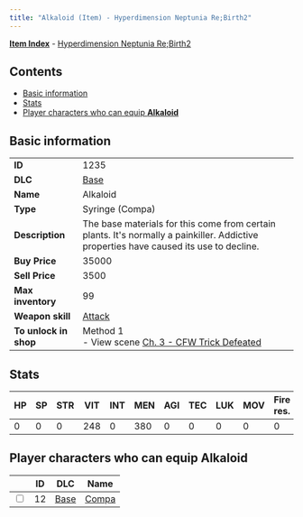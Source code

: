 ```yaml
---
title: "Alkaloid (Item) - Hyperdimension Neptunia Re;Birth2"
---
```


[**Item Index**](/neptunia/rb2/item/index.html) - [Hyperdimension Neptunia Re;Birth2](/neptunia/rb2)

## Contents

- [Basic information](#basic-information)
- [Stats](#stats)
- [Player characters who can equip **Alkaloid**](#player-characters-who-can-equip-alkaloid)

## Basic information

|   |   |
| -- | -- |
| **ID** | 1235 |
| **DLC** | [Base](/neptunia/rb2/dlc/0-base.html) |
| **Name** | Alkaloid |
| **Type** | Syringe (Compa) |
| **Description** | The base materials for this come from certain plants. It's normally a painkiller. Addictive properties have caused its use to decline. |
| **Buy Price** | 35000 |
| **Sell Price** | 3500 |
| **Max inventory** | 99 |
| **Weapon skill** | [Attack](/neptunia/rb2/skill/0-1601-attack.html) |
| **To unlock in shop** | Method 1<br />- View scene [Ch. 3 - CFW Trick Defeated](/neptunia/rb2/scene/0-267-ch-3-cfw-trick-defeated.html) |

## Stats

| HP | SP | STR | VIT | INT | MEN | AGI | TEC | LUK | MOV | Fire res. | Ice res. | Wind res. | Lightning res. |
| -- | -- | --- | --- | --- | --- | --- | --- | --- | --- | --------- | -------- | --------- | -------------- |
| 0 | 0 | 0 | 248 | 0 | 380 | 0 | 0 | 0 | 0 | 0 | 0 | 0 | 0 |

## Player characters who can equip **Alkaloid**

|    | ID | DLC | Name |
| -- | -- | --- | ---- |
| <input type="checkbox" id="rb2-player-0-12" class="trackbox" /> | 12 | [Base](/neptunia/rb2/dlc/0-base.html) | [Compa](/neptunia/rb2/player/0-12-compa.html) |